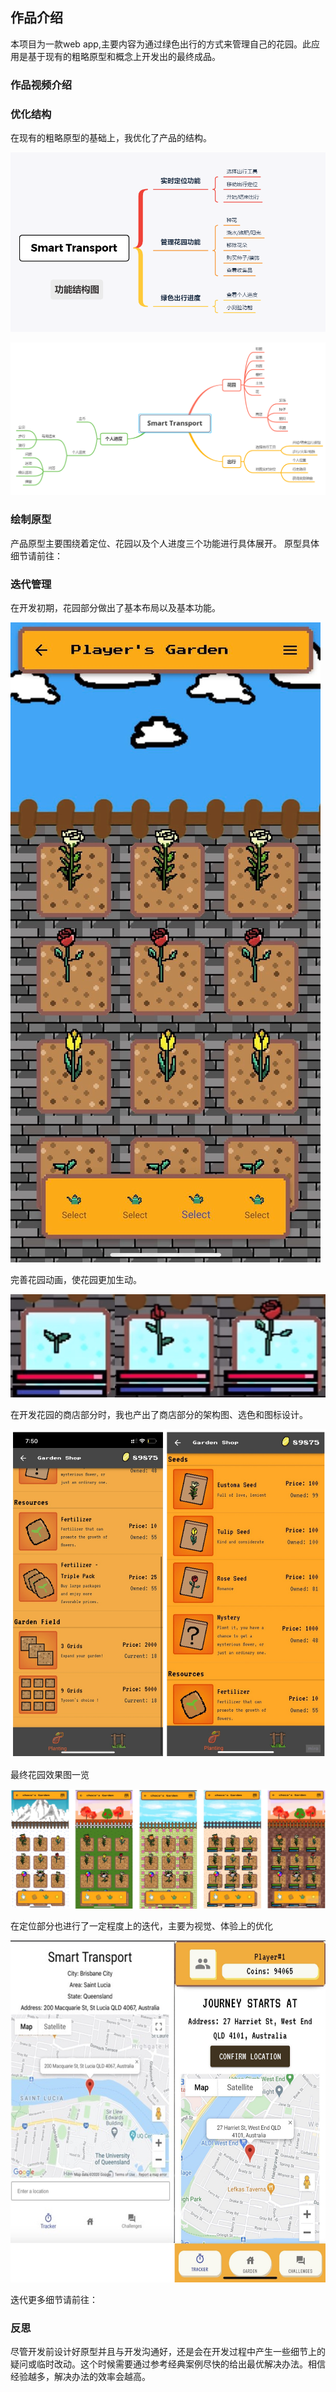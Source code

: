 ## 作品介绍
本项目为一款web app,主要内容为通过绿色出行的方式来管理自己的花园。此应用是基于现有的粗略原型和概念上开发出的最终成品。

### 作品视频介绍  


### 优化结构
在现有的粗略原型的基础上，我优化了产品的结构。 

![功能结构图](img/1.png "功能结构图")  

![信息结构图](img/22.png "信息结构图")



### 绘制原型  

产品原型主要围绕着定位、花园以及个人进度三个功能进行具体展开。
原型具体细节请前往：

### 迭代管理  

在开发初期，花园部分做出了基本布局以及基本功能。

![花园](img/31.jpg "花园") 

完善花园动画，使花园更加生动。

![花园2](img/34.png "花园2") 

在开发花园的商店部分时，我也产出了商店部分的架构图、选色和图标设计。

![花园3](img/shop3.jpg "花园3")   

最终花园效果图一览  

![花园](img/32.jpg "花园")  

在定位部分也进行了一定程度上的迭代，主要为视觉、体验上的优化  

![花园](img/35.png "花园")  

迭代更多细节请前往：

### 反思  

尽管开发前设计好原型并且与开发沟通好，还是会在开发过程中产生一些细节上的疑问或临时改动。这个时候需要通过参考经典案例尽快的给出最优解决办法。相信经验越多，解决办法的效率会越高。